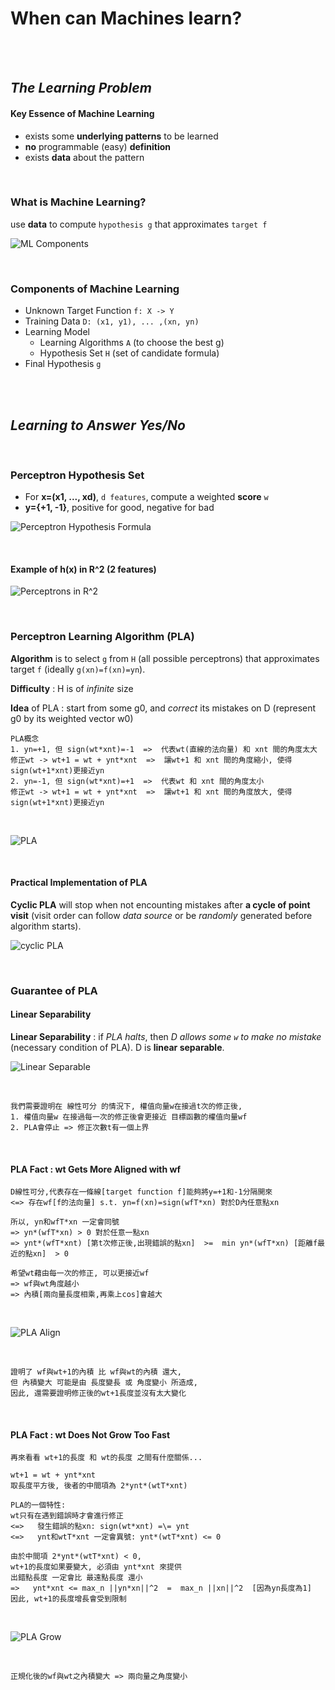 # When can Machines learn?

<br />
<br />

## _The Learning Problem_

#### Key Essence of Machine Learning
* exists some **underlying patterns** to be learned
* **no** programmable (easy) **definition**
* exists **data** about the pattern

<br />

### What is Machine Learning?
use **data** to compute `hypothesis g` that approximates `target f`

![ML Components](https://github.com/linda2020130/Notes_ML-Foundations/blob/master/Pictures/components%20of%20ml.PNG)

<br />

### Components of Machine Learning
* Unknown Target Function
`f: X -> Y`
* Training Data
`D: (x1, y1), ... ,(xn, yn)`
* Learning Model
  * Learning Algorithms `A` (to choose the best g)
  * Hypothesis Set `H` (set of candidate formula)
* Final Hypothesis
`g `


<br />
<br />

## _Learning to Answer Yes/No_

<br />

### Perceptron Hypothesis Set
* For **x=(x1, ..., xd)**, `d features`, compute a weighted **score** `w`
* **y={+1, -1}**, positive for good, negative for bad

![Perceptron Hypothesis Formula](https://github.com/linda2020130/Notes_ML-Foundations/blob/master/Pictures/vector%20form%20of%20perceptron%20hypothesis.PNG)

<br />

#### Example of h(x) in R^2 (2 features)

![Perceptrons in R^2](https://github.com/linda2020130/Notes_ML-Foundations/blob/master/Pictures/perceptron%20in%20R%5E2.PNG)

<br />

### Perceptron Learning Algorithm (PLA)
**Algorithm** is to select `g` from `H` (all possible perceptrons) that approximates target `f` (ideally `g(xn)=f(xn)=yn`).

**Difficulty** : H is of *infinite* size

**Idea** of PLA : start from some g0, and *correct* its mistakes on D (represent g0 by its weighted vector w0)

```
PLA概念
1. yn=+1, 但 sign(wt*xnt)=-1  =>  代表wt(直線的法向量) 和 xnt 間的角度太大 
修正wt -> wt+1 = wt + ynt*xnt  =>  讓wt+1 和 xnt 間的角度縮小, 使得sign(wt+1*xnt)更接近yn
2. yn=-1, 但 sign(wt*xnt)=+1  =>  代表wt 和 xnt 間的角度太小
修正wt -> wt+1 = wt + ynt*xnt  =>  讓wt+1 和 xnt 間的角度放大, 使得sign(wt+1*xnt)更接近yn
```
<br />

![PLA](https://github.com/linda2020130/Notes_ML-Foundations/blob/master/Pictures/PLA.PNG)

<br />

#### Practical Implementation of PLA
**Cyclic PLA** will stop when not encounting mistakes after **a cycle of point visit** (visit order can follow *data source* or be *randomly* generated before algorithm starts).

![cyclic PLA](https://github.com/linda2020130/Notes_ML-Foundations/blob/master/Pictures/cyclic%20PLA.PNG)

<br />

### Guarantee of PLA



#### Linear Separability
**Linear Separability** : if *PLA halts*, then *D allows some `w` to make no mistake* (necessary condition of PLA). D is **linear separable**.

![Linear Separable](https://github.com/linda2020130/Notes_ML-Foundations/blob/master/Pictures/linear%20separable.PNG)

<br />

```
我們需要證明在 線性可分 的情況下, 權值向量w在接過t次的修正後,
1. 權值向量w 在接過每一次的修正後會更接近 目標函數的權值向量wf
2. PLA會停止 => 修正次數t有一個上界
```

<br />

#### PLA Fact : wt Gets More Aligned with wf

```
D線性可分,代表存在一條線[target function f]能夠將y=+1和-1分隔開來 
<=> 存在wf[f的法向量] s.t. yn=f(xn)=sign(wfT*xn) 對於D內任意點xn

所以, yn和wfT*xn 一定會同號    
=> yn*(wfT*xn) > 0 對於任意一點xn    
=> ynt*(wfT*xnt) [第t次修正後,出現錯誤的點xn]  >=  min yn*(wfT*xn) [距離f最近的點xn]  > 0

希望wt藉由每一次的修正, 可以更接近wf    
=> wf與wt角度越小     
=> 內積[兩向量長度相乘,再乘上cos]會越大
```

<br />

![PLA Align](https://github.com/linda2020130/Notes_ML-Foundations/blob/master/Pictures/PLA%20align.PNG)

<br />

```
證明了 wf與wt+1的內積 比 wf與wt的內積 還大,
但 內積變大 可能是由 長度變長 或 角度變小 所造成,
因此, 還需要證明修正後的wt+1長度並沒有太大變化
```

<br />

#### PLA Fact : wt Does Not Grow Too Fast

```
再來看看 wt+1的長度 和 wt的長度 之間有什麼關係...

wt+1 = wt + ynt*xnt
取長度平方後, 後者的中間項為 2*ynt*(wtT*xnt)

PLA的一個特性: 
wt只有在遇到錯誤時才會進行修正   
<=>   發生錯誤的點xn: sign(wt*xnt) =\= ynt   
<=>   ynt和wtT*xnt 一定會異號: ynt*(wtT*xnt) <= 0

由於中間項 2*ynt*(wtT*xnt) < 0, 
wt+1的長度如果要變大, 必須由 ynt*xnt 來提供
出錯點長度 一定會比 最遠點長度 還小  
=>   ynt*xnt <= max_n ||yn*xn||^2  =  max_n ||xn||^2  [因為yn長度為1]
因此, wt+1的長度增長會受到限制
```

<br />

![PLA Grow](https://github.com/linda2020130/Notes_ML-Foundations/blob/master/Pictures/PLA%20grow.PNG)

<br />

```
正規化後的wf與wt之內積變大 => 兩向量之角度變小
```



